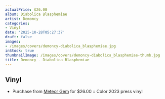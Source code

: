 ```yaml
---
actualPrice: $26.00
album: Diabolica Blasphemiae
artist: Demoncy
categories:
- Vinyl
date: '2025-10-28T05:27:37'
draft: false
images:
- /images/covers/demoncy-diabolica_blasphemiae.jpg
inStock: true
thumbnailImage: /images/covers/demoncy-diabolica_blasphemiae-thumb.jpg
title: Demoncy - Diabolica Blasphemiae
---
```


## Vinyl
* Purchase from [Meteor Gem](https://meteor-gem.com/products/demoncy-diabolica-blasphemiae-lp) for $26.00 :: Color 2023 press vinyl
